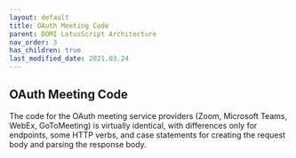 ```yaml
---
layout: default
title: OAuth Meeting Code
parent: DOMI LotusScript Architecture
nav_order: 3
has_children: true
last_modified_date: 2021.03.24
---
```


## OAuth Meeting Code

The code for the OAuth meeting service providers (Zoom, Microsoft Teams, WebEx, GoToMeeting) is virtually identical, with differences only for endpoints, some HTTP verbs, and case statements for creating the request body and parsing the response body.